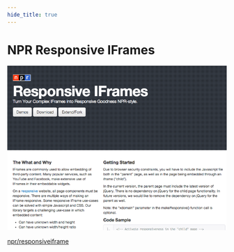 ```yaml
---
hide_title: true
---
```


# NPR **Responsive IFrames**

![npr responsive iframe](images/npr.png)

[npr/responsiveiframe](https://github.com/npr/responsiveiframe)

